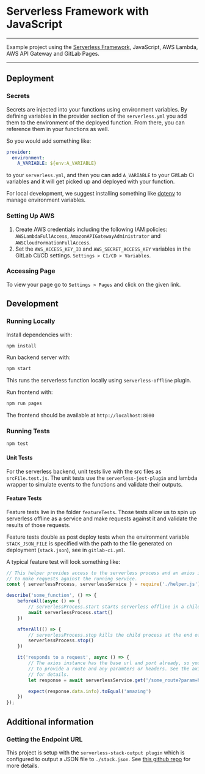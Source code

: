 # Serverless Framework with JavaScript

---

Example project using the [Serverless Framework](https://serverless.com), JavaScript, AWS Lambda, AWS API Gateway and GitLab Pages.

----

## Deployment

### Secrets

Secrets are injected into your functions using environment variables. By defining variables in the provider section of the `serverless.yml` you add them to the environment of the deployed function. From there, you can reference them in your functions as well.

So you would add something like:
```yml
provider:
  environment:
    A_VARIABLE: ${env:A_VARIABLE}
```
to your `serverless.yml`, and then you can add `A_VARIABLE` to your GitLab Ci variables and it will get picked up and deployed with your function.

For local development, we suggest installing something like [dotenv](https://www.npmjs.com/package/dotenv) to manage environment variables.

### Setting Up AWS

1. Create AWS credentials including the following IAM policies: `AWSLambdaFullAccess`, `AmazonAPIGatewayAdministrator` and `AWSCloudFormationFullAccess`.
1. Set the `AWS_ACCESS_KEY_ID` and `AWS_SECRET_ACCESS_KEY` variables in the GitLab CI/CD settings. `Settings > CI/CD > Variables`.

### Accessing Page

To view your page go to `Settings > Pages` and click on the given link.

## Development

### Running Locally

Install dependencies with:

```sh
npm install
```

Run backend server with:

```sh
npm start
```

This runs the serverless function locally using `serverless-offline` plugin.

Run frontend with:

```sh
npm run pages
```

The frontend should be available at `http://localhost:8080`

### Running Tests
```sh
npm test
```

#### Unit Tests

For the serverless backend, unit tests live with the src files as `srcFile.test.js`. The unit tests use the `serverless-jest-plugin` and lambda wrapper to simulate events to the functions and validate their outputs.

#### Feature Tests

Feature tests live in the folder `featureTests`. Those tests allow us to spin up serverless offline as a service and make requests against it and validate the results of those requests.

Feature tests double as post deploy tests when the environment variable `STACK_JSON_FILE` is specified with the path to the file generated on deployment (`stack.json`), see in `gitlab-ci.yml`.

A typical feature test will look something like:

```javascript
// This helper provides access to the serverless process and an axios instance
// to make requests against the running service.
const { serverlessProcess, serverlessService } = require('./helper.js')

describe('some_function', () => {
    beforeAll(async () => {
        // serverlessProcess.start starts serverless offline in a child process
        await serverlessProcess.start()
    })

    afterAll(() => {
        // serverlessProcess.stop kills the child process at the end of the test
        serverlessProcess.stop()
    })

    it('responds to a request', async () => {
        // The axios instance has the base url and port already, so you just have
        // to provide a route and any paramters or headers. See the axios project
        // for details.
        let response = await serverlessService.get('/some_route?param=here')

        expect(response.data.info).toEqual('amazing')
    })
});
```

## Additional information

### Getting the Endpoint URL

This project is setup with the `serverless-stack-output plugin` which is configured to output a JSON file to `./stack.json`. See [this github repo](https://github.com/sbstjn/serverless-stack-output) for more details.

